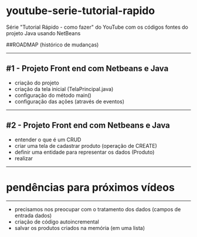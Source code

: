 # youtube-serie-tutorial-rapido
Série "Tutorial Rápido - como fazer"  do YouTube com os códigos fontes do projeto Java usando NetBeans


##ROADMAP (histórico de mudanças)

-------------------------------------------------------------------------------
#1 - Projeto Front end com Netbeans e Java 
-------------------------------------------------------------------------------
- criação do projeto
- criação da tela inicial (TelaPrincipal.java)
- configuração do método main()
- configuração das ações (através de eventos)


-------------------------------------------------------------------------------
#2 - Projeto Front end com Netbeans e Java 
-------------------------------------------------------------------------------
- entender o que é um CRUD
- criar uma tela de cadastrar produto (operação de CREATE)
- definir uma entidade para representar os dados (Produto)
- realizar 

-------------------------------------------------------------------------------
# pendências para próximos vídeos
-------------------------------------------------------------------------------

- precisamos nos preocupar com o tratamento dos dados (campos de entrada dados)
- criação de código autoincremental
- salvar os produtos criados na memória (em uma lista) 
